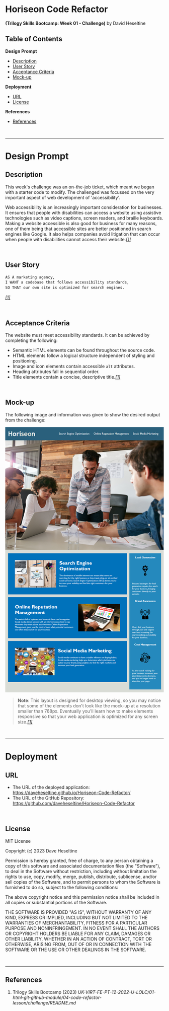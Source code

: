 # Horiseon Code Refactor
**(Trilogy Skills Bootcamp: Week 01 - Challenge)** by David Heseltine

## Table of Contents
**Design Prompt**
* [Description](#Description)
* [User Story](#User-Story)
* [Acceptance Criteria](#Acceptance-Criteria)
* [Mock-up](#Mock-up)

**Deployment**
* [URL](#URL)
* [License](#License)

**References**
* [References](#References)

</br>

___
# Design Prompt
## Description
This week's challenge was an on-the-job ticket, which meant we began with a starter code to modify. The challenged was focussed on the very important aspect of web development of 'accessibility'.

Web accessibility is an increasingly important consideration for businesses. It ensures that people with disabilities can access a website using assistive technologies such as video captions, screen readers, and braille keyboards. Making a website accessible is also good for business for many reasons, one of them being that accessible sites are better positioned in search engines like Google. It also helps companies avoid litigation that can occur when people with disabilities cannot access their website.<a href="#references">*[1]*</a>

</br>

## User Story 

```md
AS A marketing agency,
I WANT a codebase that follows accessibility standards,
SO THAT our own site is optimized for search engines.
```
<a href="#references">*[1]*</a>

</br>

## Acceptance Criteria
The website must meet accessibility standards. It can be achieved by completing the following:

* Semantic HTML elements can be found throughout the source code.
* HTML elements follow a logical structure independent of styling and positioning.
* Image and icon elements contain accessible `alt` attributes.
* Heading attributes fall in sequential order.
* Title elements contain a concise, descriptive title.<a href="#references">*[1]*</a>

</br>

## Mock-up
The following image and information was given to show the desired output from the challenge:

![The Horiseon webpage includes a navigation bar, a header image, and cards with text and images at the bottom of the page.](assets/img/01-html-css-git-challenge-demo.png)

> **Note**: This layout is designed for desktop viewing, so you may notice that some of the elements don't look like the mock-up at a resolution smaller than 768px. Eventually you'll learn how to make elements responsive so that your web application is optimized for any screen size.<a href="#references">*[1]*</a>

</br>

___
# Deployment
## URL
* The URL of the deployed application: https://daveheseltine.github.io/Horiseon-Code-Refactor/
* The URL of the GitHub Repository: https://github.com/daveheseltine/Horiseon-Code-Refactor

</br>

## License
MIT License

Copyright (c) 2023 Dave Heseltine

Permission is hereby granted, free of charge, to any person obtaining a copy
of this software and associated documentation files (the "Software"), to deal
in the Software without restriction, including without limitation the rights
to use, copy, modify, merge, publish, distribute, sublicense, and/or sell
copies of the Software, and to permit persons to whom the Software is
furnished to do so, subject to the following conditions:

The above copyright notice and this permission notice shall be included in all
copies or substantial portions of the Software.

THE SOFTWARE IS PROVIDED "AS IS", WITHOUT WARRANTY OF ANY KIND, EXPRESS OR
IMPLIED, INCLUDING BUT NOT LIMITED TO THE WARRANTIES OF MERCHANTABILITY,
FITNESS FOR A PARTICULAR PURPOSE AND NONINFRINGEMENT. IN NO EVENT SHALL THE
AUTHORS OR COPYRIGHT HOLDERS BE LIABLE FOR ANY CLAIM, DAMAGES OR OTHER
LIABILITY, WHETHER IN AN ACTION OF CONTRACT, TORT OR OTHERWISE, ARISING FROM,
OUT OF OR IN CONNECTION WITH THE SOFTWARE OR THE USE OR OTHER DEALINGS IN THE
SOFTWARE.

</br>

___
## References
1. Trilogy Skills Bootcamp (2023) *UK-VIRT-FE-PT-12-2022-U-LOLC/01-html-git-github-module/04-code-refactor-lesson/challenge/README.md*
